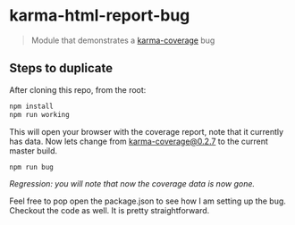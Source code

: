 # karma-html-report-bug

> Module that demonstrates a [karma-coverage](https://github.com/karma-runner/karma-coverage) bug

## Steps to duplicate

After cloning this repo, from the root:

```bash
npm install
npm run working
```

This will open your browser with the coverage report, note that it currently has data. Now lets change from karma-coverage@0.2.7 to the current master build.

```bash
npm run bug
```

*Regression: you will note that now the coverage data is now gone.*

Feel free to pop open the package.json to see how I am setting up the bug. Checkout the code as well. It is pretty straightforward.

